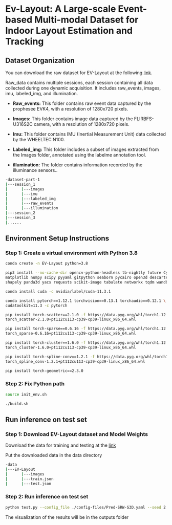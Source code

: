 # **Ev-Layout: A Large-scale Event-based Multi-modal Dataset for Indoor Layout Estimation and Tracking**

## Dataset Organization
You can download the raw dataset for EV-Layout at the following [link](https://1drv.ms/f/s!AjtGtw9IBVWZhqomhu87JboTEKcQtA?e=gHZTQW).

Raw_data contains multiple sessions, each session containing all data collected during one dynamic acquisition. It includes raw_events, images, imu, labeled_img, and illumination.
- **Raw_events:** This folder contains raw event data captured by the prophesee EVK4, with a resolution of 1280x720 pixels.

- **Images:** This folder contains image data captured by the FLIRBFS-U316S2C camera, with a resolution of 1280x720 pixels.

- **Imu:** This folder contains IMU (Inertial Measurement Unit) data collected by the WHEELTEC N100.

- **Labeled_img:** This folder includes a subset of images extracted from the Images folder, annotated using the labelme annotation tool.

- **illumination:** The folder contains information recorded by the illuminance sensors..
```bash
-dataset-part-1
|---session_1
|      |---images
|      |---imu
|      |---labeled_img
|      |---raw_events
|      |---illumination
|---session_2
|---session_3
|......
```
## Environment Setup Instructions

### Step 1: Create a virtual environment with Python 3.8
```bash
conda create -n EV-Layout python=3.8

pip3 install --no-cache-dir opencv-python-headless tb-nightly future Cython \
matplotlib numpy scipy pyyaml gitpython seaborn pycairo open3d descartes \
shapely panda3d yacs requests scikit-image tabulate networkx tqdm wandb h5py

conda install cuda -c nvidia/label/cuda-11.3.1

conda install pytorch==1.12.1 torchvision==0.13.1 torchaudio==0.12.1 \
cudatoolkit=11.3 -c pytorch

pip install torch-scatter==2.1.0 -f https://data.pyg.org/whl/torch1.12.1+cu113.html
torch_scatter-2.1.0+pt112cu113-cp39-cp39-linux_x86_64.whl

pip install torch-sparse==0.6.16 -f https://data.pyg.org/whl/torch1.12.1+cu113.html
torch_sparse-0.6.16+pt112cu113-cp39-cp39-linux_x86_64.whl

pip install torch-cluster==1.6.0 -f https://data.pyg.org/whl/torch1.12.1+cu113.html
torch_cluster-1.6.0+pt112cu113-cp39-cp39-linux_x86_64.whl

pip install torch-spline-conv==1.2.1 -f https://data.pyg.org/whl/torch1.12.1+cu113.html
torch_spline_conv-1.2.1+pt112cu113-cp39-cp39-linux_x86_64.whl

pip install torch-geometric==2.3.0
```
### Step 2: Fix Python path
 ```bash
 source init_env.sh
 
 ./build.sh
 ```
## Run inference on test set

 ### Step 1: Download EV-Layout dataset and Model Weights
Download the data for training and testing at the [link](https://1drv.ms/f/s!AjtGtw9IBVWZhqonTiZwt-3Wwh7otQ?e=ma5Qis)

Put the downloaded data in the data directory
```bash
-data
|---EV-Layout
|      |---images
|      |---train.json
|      |---test.json
```

 ### Step 2: Run inference on test set
  ```bash
python test.py --config_file ./config-files/Pred-SRW-S3D.yaml --seed 2 --model_path ./model/EV-Layout.pth
 ```
The visualization of the results will be in the outputs folder
